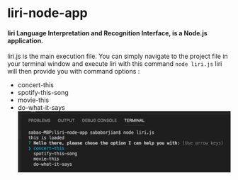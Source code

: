 # liri-node-app
#### **liri** Language Interpretation and Recognition Interface, is a Node.js application. 
liri.js is the main execution file. You can simply navigate to the project file in your terminal window and execute liri with this command ```node liri.js```
liri will then provide you with command options : 
* concert-this
* spotify-this-song
* movie-this
* do-what-it-says
![execute liri](/Images/command.png)
